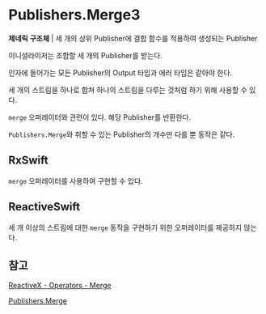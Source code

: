 # Publishers.Merge3

**제네릭 구조체** | 세 개의 상위 Publisher에 결합 함수를 적용하여 생성되는 Publisher

이니셜라이저는 조합할 세 개의 Publisher를 받는다.

인자에 들어가는 모든 Publisher의 Output 타입과 에러 타입은 같아야 한다.

세 개의 스트림을 하나로 합쳐 하나의 스트림을 다루는 것처럼 하기 위해 사용할 수 있다.

`merge` 오퍼레이터와 관련이 있다. 해당 Publisher를 반환한다.

`Publishers.Merge`와 취할 수 있는 Publisher의 개수만 다를 뿐 동작은 같다.

## RxSwift

`merge` 오퍼레이터를 사용하여 구현할 수 있다.

## ReactiveSwift

세 개 이상의 스트림에 대한 `merge` 동작을 구현하기 위한 오퍼레이터를 제공하지 않는다.

## 참고

[ReactiveX - Operators - Merge](http://reactivex.io/documentation/operators/merge.html)

[Publishers.Merge](./Merge.md)